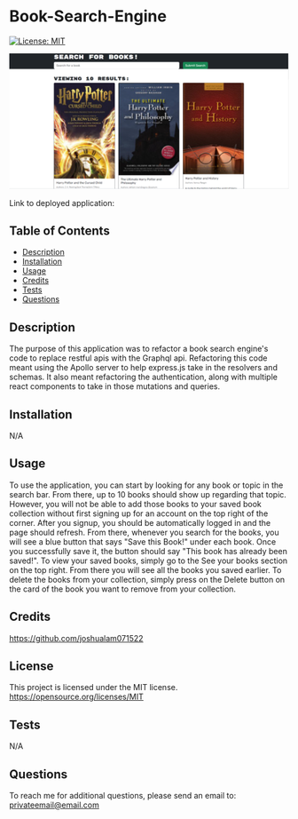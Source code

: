# Book-Search-Engine

[![License: MIT](https://img.shields.io/badge/License-MIT-yellow.svg)](https://opensource.org/licenses/MIT)

![My Image](/book-search-engine-readme.png)

Link to deployed application: 

## Table of Contents

- [Description](#description)
- [Installation](#installation)
- [Usage](#usage)
- [Credits](#credits)
- [Tests](#tests)
- [Questions](#questions)

## Description

The purpose of this application was to refactor a book search engine's code to replace restful apis with the Graphql api. Refactoring this code meant using the Apollo server to help express.js take in the resolvers and schemas. It also meant refactoring the authentication, along with multiple react components to take in those mutations and queries.

## Installation

N/A

## Usage

To use the application, you can start by looking for any book or topic in the search bar. From there, up to 10 books should show up regarding that topic. However, you will not be able to add those books to your saved book collection without first signing up for an account on the top right of the corner. After you signup, you should be automatically logged in and the page should refresh. From there, whenever you search for the books, you will see a blue button that says "Save this Book!" under each book. Once you successfully save it, the button should say "This book has already been saved!". To view your saved books, simply go to the See your books section on the top right. From there you will see all the books you saved earlier. To delete the books from your collection, simply press on the Delete button on the card of the book you want to remove from your collection.

## Credits

https://github.com/joshualam071522

## License

This project is licensed under the MIT license.
https://opensource.org/licenses/MIT

## Tests

N/A

## Questions

To reach me for additional questions, please send an email to: privateemail@email.com

